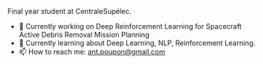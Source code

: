 Final year student at CentraleSupélec.

- 🔭 Currently working on Deep Reinforcement Learning for Spacecraft Active Debris Removal Mission Planning
- 🌱 Currently learning about Deep Learning, NLP, Reinforcement Learning.
- 📫 How to reach me: ant.poupon@gmail.com

